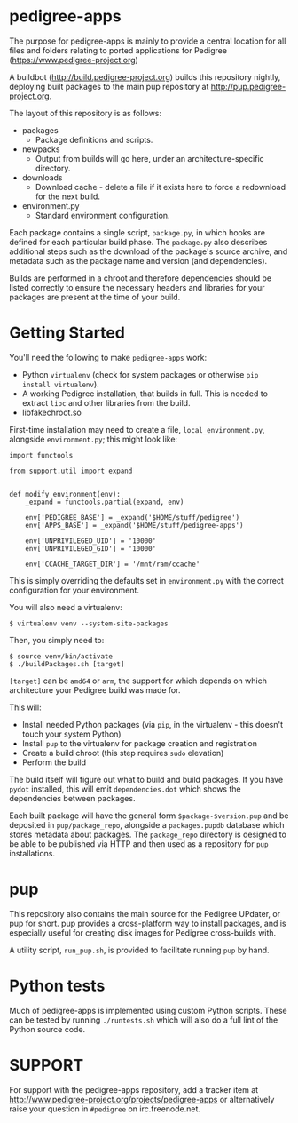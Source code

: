 pedigree-apps
=

The purpose for pedigree-apps is mainly to provide a central location for all files and folders relating to ported applications for Pedigree (https://www.pedigree-project.org)

A buildbot (http://build.pedigree-project.org) builds this repository nightly, deploying built packages to the main pup repository at http://pup.pedigree-project.org.

The layout of this repository is as follows:

- packages
    - Package definitions and scripts.
- newpacks
    - Output from builds will go here, under an architecture-specific directory.
- downloads
    - Download cache - delete a file if it exists here to force a redownload for
    the next build.
- environment.py
    - Standard environment configuration.

Each package contains a single script, `package.py`, in which hooks are defined for each particular build phase. The `package.py` also describes additional steps such as the download of the package's source archive, and metadata such as the package name and version (and dependencies).

Builds are performed in a chroot and therefore dependencies should be listed correctly to ensure the necessary headers and libraries for your packages are present at the time of your build.

Getting Started
=

You'll need the following to make `pedigree-apps` work:

* Python `virtualenv` (check for system packages or otherwise `pip install virtualenv`).
* A working Pedigree installation, that builds in full. This is needed to extract `libc` and other libraries from the build.
* libfakechroot.so

First-time installation may need to create a file, `local_environment.py`, alongside `environment.py`; this might look like:

```
import functools

from support.util import expand


def modify_environment(env):
    _expand = functools.partial(expand, env)

    env['PEDIGREE_BASE'] = _expand('$HOME/stuff/pedigree')
    env['APPS_BASE'] = _expand('$HOME/stuff/pedigree-apps')

    env['UNPRIVILEGED_UID'] = '10000'
    env['UNPRIVILEGED_GID'] = '10000'

    env['CCACHE_TARGET_DIR'] = '/mnt/ram/ccache'
```

This is simply overriding the defaults set in `environment.py` with the correct configuration for your environment.

You will also need a virtualenv:

`$ virtualenv venv --system-site-packages`

Then, you simply need to:

```
$ source venv/bin/activate
$ ./buildPackages.sh [target]
```

`[target]` can be `amd64` or `arm`, the support for which depends on which architecture your Pedigree build was made for.

This will:

* Install needed Python packages (via `pip`, in the virtualenv - this doesn't touch your system Python)
* Install `pup` to the virtualenv for package creation and registration
* Create a build chroot (this step requires `sudo` elevation)
* Perform the build

The build itself will figure out what to build and build packages. If you have `pydot` installed, this will emit `dependencies.dot` which shows the dependencies between packages.

Each built package will have the general form `$package-$version.pup` and be deposited in `pup/package_repo`, alongside a `packages.pupdb` database which stores metadata about packages. The `package_repo` directory is designed to be able to be published via HTTP and then used as a repository for `pup` installations.

pup
=

This repository also contains the main source for the Pedigree UPdater, or pup for short. pup provides a cross-platform way to install packages, and is especially useful for creating disk images for Pedigree cross-builds with.

A utility script, `run_pup.sh`, is provided to facilitate running `pup` by hand.

Python tests
=
Much of pedigree-apps is implemented using custom Python scripts. These can be tested by running `./runtests.sh` which will also do a full lint of the Python source code.

SUPPORT
=

For support with the pedigree-apps repository, add a tracker item at http://www.pedigree-project.org/projects/pedigree-apps or alternatively raise your question in `#pedigree` on irc.freenode.net.

